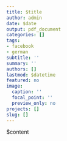 ```yaml
---
title: $title
author: admin
date: $date
output: pdf_document
categories: []
tags:
- facebook
- german
subtitle: ''
summary: ''
authors: []
lastmod: $datetime
featured: no
image:
  caption: ''
  focal_point: ''
  preview_only: no
projects: []
slug: []
---
```

$content
